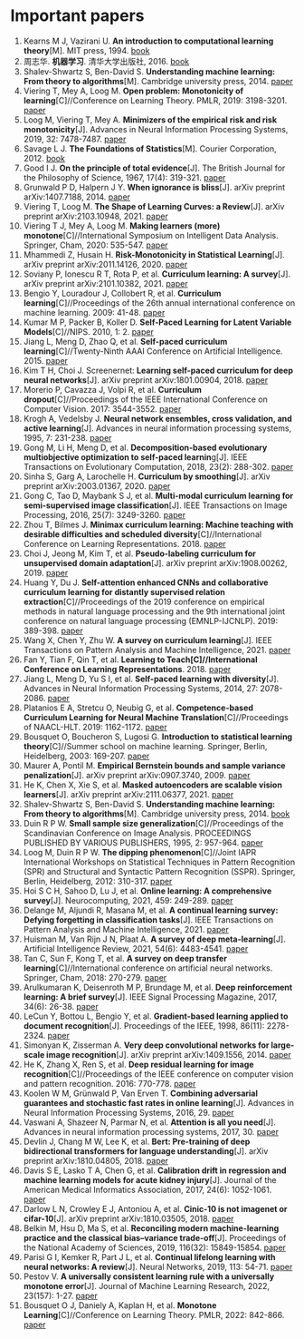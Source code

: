 # Important papers

1. Kearns M J, Vazirani U. **An introduction to computational learning theory**[M]. MIT press, 1994. [book](https://books.google.com/books?hl=zh-CN&lr=&id=vCA01wY6iywC&oi=fnd&pg=PR11&ots=p3M5eXutCA&sig=IyM8SW_y0WxvrLkwNZDv6GeOSUc)
1. 周志华. **机器学习**. 清华大学出版社, 2016. [book](https://cs.nju.edu.cn/zhouzh/zhouzh.files/publication/MLbook2016.htm)
1. Shalev-Shwartz S, Ben-David S. **Understanding machine learning: From theory to algorithms**[M]. Cambridge university press, 2014. [paper](http://103.47.12.35/bitstream/handle/1/1069/understanding-machine-learning-theory-algorithms.pdf?sequence=1&isAllowed=y)
1. Viering T, Mey A, Loog M. **Open problem: Monotonicity of learning**[C]//Conference on Learning Theory. PMLR, 2019: 3198-3201. [paper](http://proceedings.mlr.press/v99/viering19a/viering19a.pdf)
1. Loog M, Viering T, Mey A. **Minimizers of the empirical risk and risk monotonicity**[J]. Advances in Neural Information Processing Systems, 2019, 32: 7478-7487. [paper](https://arxiv.org/pdf/1907.05476.pdf)
1. Savage L J. **The Foundations of Statistics**[M]. Courier Corporation, 2012. [book](https://books.google.com/books?hl=zh-CN&lr=&id=N_bBAgAAQBAJ&oi=fnd&pg=PA1&ots=8uoDYHkm-n&sig=A_hAwDj_75zC4jIBsXviGyicmR4)
1. Good I J. **On the principle of total evidence**[J]. The British Journal for the Philosophy of Science, 1967, 17(4): 319-321. [paper](https://www.jstor.org/stable/pdf/686773.pdf?casa_token=D7XZRowDd30AAAAA:wmGJvHj1AvbGc76It-oP3wPeKI6n1hvqYVhJQS6OPHqHAAd48Dsv2UvZ5a3I_xw5H3zrC3gqRx73DtT9PY0P_QNTTW0vX-h__Dt1WZDa8GKdHaEWv3Wkrg)
1. Grunwald P D, Halpern J Y. **When ignorance is bliss**[J]. arXiv preprint arXiv:1407.7188, 2014. [paper](https://www.researchgate.net/profile/Peter-Gruenwald/publication/221404811_When_Ignorance_is_Bliss/links/546378a60cf2c0c6aec4c031/When-Ignorance-is-Bliss.pdf)
1. Viering T, Loog M. **The Shape of Learning Curves: a Review**[J]. arXiv preprint arXiv:2103.10948, 2021. [paper](https://arxiv.org/pdf/2103.10948.pdf)
1. Viering T J, Mey A, Loog M. **Making learners (more) monotone**[C]//International Symposium on Intelligent Data Analysis. Springer, Cham, 2020: 535-547. [paper](https://www.researchgate.net/profile/Tom-Viering/publication/337531868_Making_Learners_More_Monotone/links/5f4e07b9a6fdcc14c504d66c/Making-Learners-More-Monotone.pdf)
1. Mhammedi Z, Husain H. **Risk-Monotonicity in Statistical Learning**[J]. arXiv preprint arXiv:2011.14126, 2020. [paper](https://arxiv.org/pdf/2011.14126.pdf)
1. Soviany P, Ionescu R T, Rota P, et al. **Curriculum learning: A survey**[J]. arXiv preprint arXiv:2101.10382, 2021. [paper](https://arxiv.org/pdf/2101.10382.pdf)
1. Bengio Y, Louradour J, Collobert R, et al. **Curriculum learning**[C]//Proceedings of the 26th annual international conference on machine learning. 2009: 41-48. [paper](http://www.thespermwhale.com/jaseweston/papers/curriculum.pdf)
1. Kumar M P, Packer B, Koller D. **Self-Paced Learning for Latent Variable Models**[C]//NIPS. 2010, 1: 2. [paper](http://papers.neurips.cc/paper/3923-self-paced-learning-for-latent-variable-models.pdf)
1. Jiang L, Meng D, Zhao Q, et al. **Self-paced curriculum learning**[C]//Twenty-Ninth AAAI Conference on Artificial Intelligence. 2015. [paper](https://www.aaai.org/ocs/index.php/AAAI/AAAI15/paper/viewFile/%0B9750/9929)
1. Kim T H, Choi J. Screenernet: **Learning self-paced curriculum for deep neural networks**[J]. arXiv preprint arXiv:1801.00904, 2018. [paper](https://arxiv.org/pdf/1801.00904.pdf)
1. Morerio P, Cavazza J, Volpi R, et al. **Curriculum dropout**[C]//Proceedings of the IEEE International Conference on Computer Vision. 2017: 3544-3552. [paper](http://www.vision.jhu.edu/assets/MorerioICCV17.pdf)
1. Krogh A, Vedelsby J. **Neural network ensembles, cross validation, and active learning**[J]. Advances in neural information processing systems, 1995, 7: 231-238. [paper](http://citeseerx.ist.psu.edu/viewdoc/download?doi=10.1.1.52.9672&rep=rep1&type=pdf)
1. Gong M, Li H, Meng D, et al. **Decomposition-based evolutionary multiobjective optimization to self-paced learnin**g[J]. IEEE Transactions on Evolutionary Computation, 2018, 23(2): 288-302. [paper](https://ieeexplore.ieee.org/abstract/document/8396286/)
1. Sinha S, Garg A, Larochelle H. **Curriculum by smoothing**[J]. arXiv preprint arXiv:2003.01367, 2020. [paper](https://arxiv.org/pdf/2003.01367.pdf)
1. Gong C, Tao D, Maybank S J, et al. **Multi-modal curriculum learning for semi-supervised image classification**[J]. IEEE Transactions on Image Processing, 2016, 25(7): 3249-3260. [paper](https://www.dcs.bbk.ac.uk/~SJMAYBANK/MultiModal.pdf)
1. Zhou T, Bilmes J. **Minimax curriculum learning: Machine teaching with desirable difficulties and scheduled diversity**[C]//International Conference on Learning Representations. 2018. [paper](https://openreview.net/pdf?id=BywyFQlAW)
1. Choi J, Jeong M, Kim T, et al. **Pseudo-labeling curriculum for unsupervised domain adaptation**[J]. arXiv preprint arXiv:1908.00262, 2019. [paper](https://arxiv.org/pdf/1908.00262.pdf)
1. Huang Y, Du J. **Self-attention enhanced CNNs and collaborative curriculum learning for distantly supervised relation extraction**[C]//Proceedings of the 2019 conference on empirical methods in natural language processing and the 9th international joint conference on natural language processing (EMNLP-IJCNLP). 2019: 389-398. [paper](https://aclanthology.org/D19-1037.pdf)
1. Wang X, Chen Y, Zhu W. **A survey on curriculum learning**[J]. IEEE Transactions on Pattern Analysis and Machine Intelligence, 2021. [paper](https://arxiv.org/abs/2010.13166)
1. Fan Y, Tian F, Qin T, et al. **Learning to Teach[C]//International Conference on Learning Representations**. 2018. [paper](https://www.researchgate.net/profile/Yang-Fan-97/publication/325076365_Learning_to_Teach/links/5e99a97fa6fdcca78920484f/Learning-to-Teach.pdf)
1. Jiang L, Meng D, Yu S I, et al. **Self-paced learning with diversity**[J]. Advances in Neural Information Processing Systems, 2014, 27: 2078-2086. [paper](http://papers.neurips.cc/paper/5568-self-paced-learning-with-diversity.pdf)
1. Platanios E A, Stretcu O, Neubig G, et al. **Competence-based Curriculum Learning for Neural Machine Translation**[C]//Proceedings of NAACL-HLT. 2019: 1162-1172. [paper](http://aclanthology.lst.uni-saarland.de/N19-1119.pdf)
1. Bousquet O, Boucheron S, Lugosi G. **Introduction to statistical learning theory**[C]//Summer school on machine learning. Springer, Berlin, Heidelberg, 2003: 169-207. [paper](http://citeseerx.ist.psu.edu/viewdoc/download?doi=10.1.1.63.2036&rep=rep1&type=pdf)
1. Maurer A, Pontil M. **Empirical Bernstein bounds and sample variance penalization**[J]. arXiv preprint arXiv:0907.3740, 2009. [paper](https://arxiv.org/pdf/0907.3740.pdf)
1. He K, Chen X, Xie S, et al. **Masked autoencoders are scalable vision learners**[J]. arXiv preprint arXiv:2111.06377, 2021. [paper](https://arxiv.org/pdf/2111.06377.pdf)
1. Shalev-Shwartz S, Ben-David S. **Understanding machine learning: From theory to algorithms**[M]. Cambridge university press, 2014. [book](http://103.47.12.35/bitstream/handle/1/1069/understanding-machine-learning-theory-algorithms.pdf)
1. Duin R P W. **Small sample size generalization**[C]//Proceedings of the Scandinavian Conference on Image Analysis. PROCEEDINGS PUBLISHED BY VARIOUS PUBLISHERS, 1995, 2: 957-964. [paper](http://homepage.tudelft.nl/a9p19/papers/scia_95.sssize.pdf)
1. Loog M, Duin R P W. **The dipping phenomenon**[C]//Joint IAPR International Workshops on Statistical Techniques in Pattern Recognition (SPR) and Structural and Syntactic Pattern Recognition (SSPR). Springer, Berlin, Heidelberg, 2012: 310-317. [paper](https://semisupervised-learning.compute.dtu.dk/wp-content/uploads/2016/08/dipping.pdf)
1. Hoi S C H, Sahoo D, Lu J, et al. **Online learning: A comprehensive survey**[J]. Neurocomputing, 2021, 459: 249-289. [paper](https://sci-hub.mksa.top/https://doi.org/10.1016/j.neucom.2021.04.112)
1. Delange M, Aljundi R, Masana M, et al. **A continual learning survey: Defying forgetting in classification tasks**[J]. IEEE Transactions on Pattern Analysis and Machine Intelligence, 2021. [paper](https://homes.esat.kuleuven.be/~konijn/publications/2020/DeLange2.pdf)
1. Huisman M, Van Rijn J N, Plaat A. **A survey of deep meta-learning**[J]. Artificial Intelligence Review, 2021, 54(6): 4483-4541. [paper](https://ada.liacs.nl/papers/HuiEtAl21.pdf)
1. Tan C, Sun F, Kong T, et al. **A survey on deep transfer learning**[C]//International conference on artificial neural networks. Springer, Cham, 2018: 270-279. [paper](https://link.springer.com/content/pdf/10.1007/978-3-030-01424-7.pdf)
1. Arulkumaran K, Deisenroth M P, Brundage M, et al. **Deep reinforcement learning: A brief survey**[J]. IEEE Signal Processing Magazine, 2017, 34(6): 26-38. [paper](http://web.khu.ac.kr/~tskim/PatternClass%20LEc%20Note%2026-3%20DRL%20IEEE%20Magazine.pdf)
1. LeCun Y, Bottou L, Bengio Y, et al. **Gradient-based learning applied to document recognition**[J]. Proceedings of the IEEE, 1998, 86(11): 2278-2324. [paper](http://vision.stanford.edu/cs598_spring07/papers/Lecun98.pdf)
1. Simonyan K, Zisserman A. **Very deep convolutional networks for large-scale image recognition**[J]. arXiv preprint arXiv:1409.1556, 2014. [paper](https://cdn-sv1.deepsense.ai/wp-content/uploads/2017/08/1409.1556-3.pdf)
1. He K, Zhang X, Ren S, et al. **Deep residual learning for image recognition**[C]//Proceedings of the IEEE conference on computer vision and pattern recognition. 2016: 770-778. [paper](https://www.deeplearningitalia.com/wp-content/uploads/2017/12/Dropbox_Deep-Residual-Learning-for-Image-Recognition.pdf)
1. Koolen W M, Grünwald P, Van Erven T. **Combining adversarial guarantees and stochastic fast rates in online learning**[J]. Advances in Neural Information Processing Systems, 2016, 29. [paper](https://www.researchgate.net/profile/Peter-Gruenwald/publication/303409477_Combining_Adversarial_Guarantees_and_Stochastic_Fast_Rates_in_Online_Learning/links/591dea30a6fdcc233fcead50/Combining-Adversarial-Guarantees-and-Stochastic-Fast-Rates-in-Online-Learning.pdf)
1. Vaswani A, Shazeer N, Parmar N, et al. **Attention is all you need**[J]. Advances in neural information processing systems, 2017, 30. [paper](https://static.aminer.cn/upload/pdf/868/768/1297/599c7987601a182cd2648373.pdf)
1. Devlin J, Chang M W, Lee K, et al. **Bert: Pre-training of deep bidirectional transformers for language understanding**[J]. arXiv preprint arXiv:1810.04805, 2018. [paper](https://arxiv.org/pdf/1810.04805.pdf&usg=ALkJrhhzxlCL6yTht2BRmH9atgvKFxHsxQ)
1. Davis S E, Lasko T A, Chen G, et al. **Calibration drift in regression and machine learning models for acute kidney injury**[J]. Journal of the American Medical Informatics Association, 2017, 24(6): 1052-1061. [paper](https://www.ncbi.nlm.nih.gov/pmc/articles/PMC6080675/)
1. Darlow L N, Crowley E J, Antoniou A, et al. **Cinic-10 is not imagenet or cifar-10**[J]. arXiv preprint arXiv:1810.03505, 2018. [paper](https://arxiv.org/pdf/1810.03505.pdf)
1. Belkin M, Hsu D, Ma S, et al. **Reconciling modern machine-learning practice and the classical bias–variance trade-off**[J]. Proceedings of the National Academy of Sciences, 2019, 116(32): 15849-15854. [paper](https://arxiv.org/pdf/1812.11118.pdf)
1. Parisi G I, Kemker R, Part J L, et al. **Continual lifelong learning with neural networks: A review**[J]. Neural Networks, 2019, 113: 54-71. [paper](https://www.researchgate.net/profile/German-Parisi-2/publication/323335071_Continual_Lifelong_Learning_with_Neural_Networks_A_Review/links/5c4a373392851c22a38e8590/Continual-Lifelong-Learning-with-Neural-Networks-A-Review.pdf)
1. Pestov V. **A universally consistent learning rule with a universally monotone error**[J]. Journal of Machine Learning Research, 2022, 23(157): 1-27. [paper](https://www.jmlr.org/papers/volume23/21-1043/21-1043.pdf)
1. Bousquet O J, Daniely A, Kaplan H, et al. **Monotone Learning**[C]//Conference on Learning Theory. PMLR, 2022: 842-866. [paper](https://proceedings.mlr.press/v178/bousquet22a/bousquet22a.pdf)
